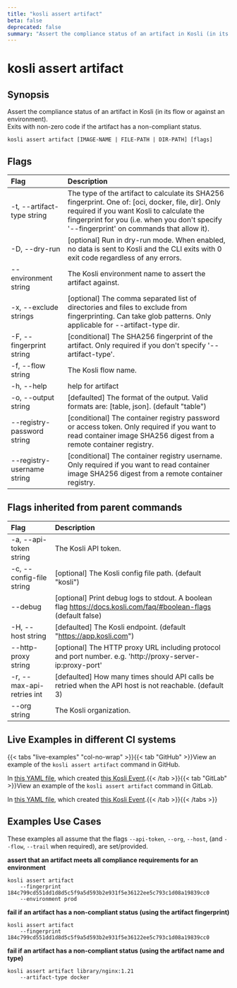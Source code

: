 ```yaml
---
title: "kosli assert artifact"
beta: false
deprecated: false
summary: "Assert the compliance status of an artifact in Kosli (in its flow or against an environment).  "
---
```


# kosli assert artifact

## Synopsis

Assert the compliance status of an artifact in Kosli (in its flow or against an environment).  
Exits with non-zero code if the artifact has a non-compliant status.

```shell
kosli assert artifact [IMAGE-NAME | FILE-PATH | DIR-PATH] [flags]
```

## Flags
| Flag | Description |
| :--- | :--- |
|    -t, --artifact-type string  |  The type of the artifact to calculate its SHA256 fingerprint. One of: [oci, docker, file, dir]. Only required if you want Kosli to calculate the fingerprint for you (i.e. when you don't specify '--fingerprint' on commands that allow it).  |
|    -D, --dry-run  |  [optional] Run in dry-run mode. When enabled, no data is sent to Kosli and the CLI exits with 0 exit code regardless of any errors.  |
|        --environment string  |  The Kosli environment name to assert the artifact against.  |
|    -x, --exclude strings  |  [optional] The comma separated list of directories and files to exclude from fingerprinting. Can take glob patterns. Only applicable for --artifact-type dir.  |
|    -F, --fingerprint string  |  [conditional] The SHA256 fingerprint of the artifact. Only required if you don't specify '--artifact-type'.  |
|    -f, --flow string  |  The Kosli flow name.  |
|    -h, --help  |  help for artifact  |
|    -o, --output string  |  [defaulted] The format of the output. Valid formats are: [table, json]. (default "table")  |
|        --registry-password string  |  [conditional] The container registry password or access token. Only required if you want to read container image SHA256 digest from a remote container registry.  |
|        --registry-username string  |  [conditional] The container registry username. Only required if you want to read container image SHA256 digest from a remote container registry.  |


## Flags inherited from parent commands
| Flag | Description |
| :--- | :--- |
|    -a, --api-token string  |  The Kosli API token.  |
|    -c, --config-file string  |  [optional] The Kosli config file path. (default "kosli")  |
|        --debug  |  [optional] Print debug logs to stdout. A boolean flag https://docs.kosli.com/faq/#boolean-flags (default false)  |
|    -H, --host string  |  [defaulted] The Kosli endpoint. (default "https://app.kosli.com")  |
|        --http-proxy string  |  [optional] The HTTP proxy URL including protocol and port number. e.g. 'http://proxy-server-ip:proxy-port'  |
|    -r, --max-api-retries int  |  [defaulted] How many times should API calls be retried when the API host is not reachable. (default 3)  |
|        --org string  |  The Kosli organization.  |


## Live Examples in different CI systems

{{< tabs "live-examples" "col-no-wrap" >}}{{< tab "GitHub" >}}View an example of the `kosli assert artifact` command in GitHub.

In [this YAML file](https://app.kosli.com/api/v2/livedocs/cyber-dojo/yaml?ci=github&command=kosli+assert+artifact), which created [this Kosli Event](https://app.kosli.com/api/v2/livedocs/cyber-dojo/event?ci=github&command=kosli+assert+artifact).{{< /tab >}}{{< tab "GitLab" >}}View an example of the `kosli assert artifact` command in GitLab.

In [this YAML file](https://app.kosli.com/api/v2/livedocs/cyber-dojo/yaml?ci=gitlab&command=kosli+assert+artifact), which created [this Kosli Event](https://app.kosli.com/api/v2/livedocs/cyber-dojo/event?ci=gitlab&command=kosli+assert+artifact).{{< /tab >}}{{< /tabs >}}

## Examples Use Cases

These examples all assume that the flags  `--api-token`, `--org`, `--host`, (and `--flow`, `--trail` when required), are set/provided. 

**assert that an artifact meets all compliance requirements for an environment**

```shell
kosli assert artifact 
	--fingerprint 184c799cd551dd1d8d5c5f9a5d593b2e931f5e36122ee5c793c1d08a19839cc0 
	--environment prod 

```

**fail if an artifact has a non-compliant status (using the artifact fingerprint)**

```shell
kosli assert artifact 
	--fingerprint 184c799cd551dd1d8d5c5f9a5d593b2e931f5e36122ee5c793c1d08a19839cc0 

```

**fail if an artifact has a non-compliant status (using the artifact name and type)**

```shell
kosli assert artifact library/nginx:1.21 
	--artifact-type docker 
```

